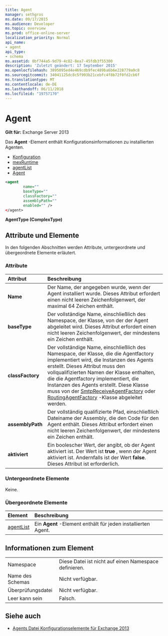 ```yaml
---
title: Agent
manager: sethgros
ms.date: 09/17/2015
ms.audience: Developer
ms.topic: overview
ms.prod: office-online-server
localization_priority: Normal
api_name:
- agent
api_type:
- schema
ms.assetid: 0bf744a5-9d79-4c82-8ea7-45fdb3f55300
description: 'Zuletzt geändert: 17 September 2015'
ms.openlocfilehash: 3895095ed4e469cdb9fec489ba6b6e228779a9c8
ms.sourcegitcommit: 34041125dc8c5f993b21cebfc4f8b72f0fd2cb6f
ms.translationtype: MT
ms.contentlocale: de-DE
ms.lasthandoff: 06/11/2018
ms.locfileid: "19757170"
---
```

# <a name="agent"></a>Agent
  
**Gilt für:** Exchange Server 2013
  
Das **Agent** -Element enthält Konfigurationsinformationen zu installierten Agenten. 
  
- [Konfiguration](configuration.md) 
- [mexRuntime](mexruntime.md)
- [agentList](agentlist.md)
- [Agent](agent.md)
  
```XML
<agent
        name=""
        baseType=""
        classFactory=""
        assemblyPath=""
        enabled="" />
</agent>
```

**AgentType (ComplexType)**

## <a name="attributes-and-elements"></a>Attribute und Elemente

In den folgenden Abschnitten werden Attribute, untergeordnete und übergeordnete Elemente erläutert.
  
### <a name="attributes"></a>Attribute

|**Attribut**|**Beschreibung**|
|:-----|:-----|
|**Name** <br/> |Der Name, der angegeben wurde, wenn der Agent installiert wurde. Dieses Attribut erfordert einen nicht leeren Zeichenfolgenwert, der maximal 64 Zeichen enthält.  <br/> |
|**baseType** <br/> |Der vollständige Name, einschließlich des Namespace, der Klasse, von der der Agent abgeleitet wird. Dieses Attribut erfordert einen nicht leeren Zeichenfolgenwert, der mindestens ein Zeichen enthält.  <br/> |
|**classFactory** <br/> |Der vollständige Name, einschließlich des Namespace, der Klasse, die die Agentfactory implementiert wird, die Instanzen des Agents erstellt. Dieses Attribut muss den vollqualifizierten Namen der Klasse enthalten, die die Agentfactory implementiert, die Instanzen des Agents erstellt. Diese Klasse muss von der [SmtpReceiveAgentFactory](https://msdn.microsoft.com/library/Microsoft.Exchange.Data.Transport.Smtp.SmtpReceiveAgentFactory.aspx) oder [RoutingAgentFactory](https://msdn.microsoft.com/library/Microsoft.Exchange.Data.Transport.Routing.RoutingAgentFactory.aspx) -Klasse abgeleitet werden.  <br/> |
|**assemblyPath** <br/> |Der vollständig qualifizierte Pfad, einschließlich Dateiname der Assembly, die den Code für den Agent enthält. Dieses Attribut erfordert einen nicht leeren Zeichenfolgenwert, der mindestens ein Zeichen enthält.  <br/> |
|**aktiviert** <br/> |Ein boolescher Wert, der angibt, ob der Agent aktiviert ist. Der Wert ist **true** , wenn der Agent aktiviert ist. Andernfalls ist der Wert **false**. Dieses Attribut ist erforderlich.  <br/> |
   
### <a name="child-elements"></a>Untergeordnete Elemente

Keine.
  
### <a name="parent-elements"></a>Übergeordnete Elemente

|**Element**|**Beschreibung**|
|:-----|:-----|
|[agentList](agentlist.md) <br/> |Ein **Agent** -Element enthält für jeden installierten Agent.  <br/> |
   
## <a name="element-information"></a>Informationen zum Element

|||
|:-----|:-----|
|Namespace  <br/> |Diese Datei ist nicht auf einen Namespace definieren.  <br/> |
|Name des Schemas  <br/> |Nicht verfügbar.  <br/> |
|Überprüfungsdatei  <br/> |Nicht verfügbar.  <br/> |
|Leer kann sein  <br/> |Falsch.  <br/> |
   
## <a name="see-also"></a>Siehe auch

- [Agents Datei Konfigurationselemente für Exchange 2013](agents-configuration-file-elements-for-exchange-2013.md)


